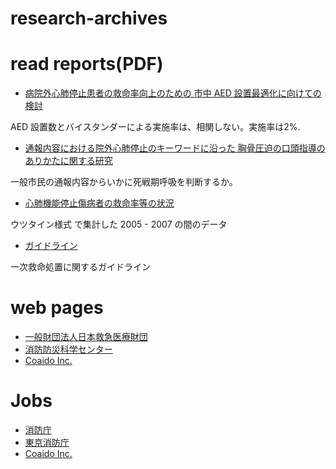 # research-archives

# read reports(PDF)

- [病院外心肺停止患者の救命率向上のための
市中 AED 設置最適化に向けての検討](http://fasd.jp/files/lib/3/291/201511131624496806.pdf)

AED 設置数とバイスタンダーによる実施率は、相関しない。実施率は2%.

- [通報内容における院外心肺停止のキーワードに沿った
胸骨圧迫の口頭指導のありかたに関する研究](http://fasd.jp/files/lib/3/309/201511131709013718.pdf)

一般市民の通報内容からいかに死戦期呼吸を判断するか。


- [心肺機能停止傷病者の救命率等の状況](http://www.fdma.go.jp/neuter/topics/houdou/h21/2101/210122-1houdou_h.pdf)

ウツタイン様式 で集計した 2005 - 2007 の間のデータ

- [ガイドライン](http://www.qqzaidan.jp/pdf_5/guideline1_BLS.pdf)

一次救命処置に関するガイドライン

# web pages

- [一般財団法人日本救急医療財団](http://www.qqzaidan.jp/)
- [消防防災科学センター](http://www.isad.or.jp/cgi-bin/hp/index.cgi?ac1=IA20&ac2=&Page=hpd_view)
- [Coaido Inc.](http://www.coaido.com/)

# Jobs

- [消防庁](https://www.fdma.go.jp/html/saiyo/h26_saiyou.html)
- [東京消防庁](http://tfd-saiyo.jp/overview/outline/)
- [Coaido Inc.](http://www.coaido.com/recruit)
